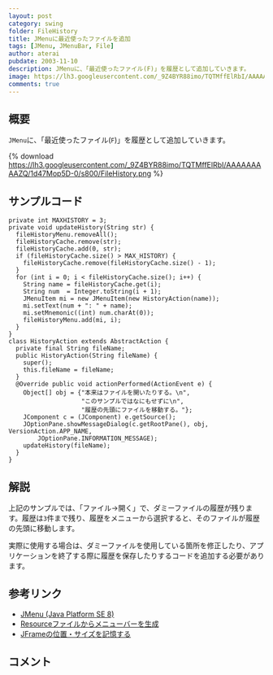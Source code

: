 ```yaml
---
layout: post
category: swing
folder: FileHistory
title: JMenuに最近使ったファイルを追加
tags: [JMenu, JMenuBar, File]
author: aterai
pubdate: 2003-11-10
description: JMenuに、「最近使ったファイル(F)」を履歴として追加していきます。
image: https://lh3.googleusercontent.com/_9Z4BYR88imo/TQTMffElRbI/AAAAAAAAAZQ/1d47Mop5D-0/s800/FileHistory.png
comments: true
---
```

## 概要
`JMenu`に、「最近使ったファイル(`F`)」を履歴として追加していきます。

{% download https://lh3.googleusercontent.com/_9Z4BYR88imo/TQTMffElRbI/AAAAAAAAAZQ/1d47Mop5D-0/s800/FileHistory.png %}

## サンプルコード
<pre class="prettyprint"><code>private int MAXHISTORY = 3;
private void updateHistory(String str) {
  fileHistoryMenu.removeAll();
  fileHistoryCache.remove(str);
  fileHistoryCache.add(0, str);
  if (fileHistoryCache.size() &gt; MAX_HISTORY) {
    fileHistoryCache.remove(fileHistoryCache.size() - 1);
  }
  for (int i = 0; i &lt; fileHistoryCache.size(); i++) {
    String name = fileHistoryCache.get(i);
    String num  = Integer.toString(i + 1);
    JMenuItem mi = new JMenuItem(new HistoryAction(name));
    mi.setText(num + ": " + name);
    mi.setMnemonic((int) num.charAt(0));
    fileHistoryMenu.add(mi, i);
  }
}
class HistoryAction extends AbstractAction {
  private final String fileName;
  public HistoryAction(String fileName) {
    super();
    this.fileName = fileName;
  }
  @Override public void actionPerformed(ActionEvent e) {
    Object[] obj = {"本来はファイルを開いたりする。\n",
                    "このサンプルではなにもせずに\n",
                    "履歴の先頭にファイルを移動する。"};
    JComponent c = (JComponent) e.getSource();
    JOptionPane.showMessageDialog(c.getRootPane(), obj, VersionAction.APP_NAME,
        JOptionPane.INFORMATION_MESSAGE);
    updateHistory(fileName);
  }
}
</code></pre>

## 解説
上記のサンプルでは、「ファイル→開く」で、ダミーファイルの履歴が残ります。履歴は`3`件まで残り、履歴をメニューから選択すると、そのファイルが履歴の先頭に移動します。

実際に使用する場合は、ダミーファイルを使用している箇所を修正したり、アプリケーションを終了する際に履歴を保存したりするコードを追加する必要があります。

## 参考リンク
- [JMenu (Java Platform SE 8)](https://docs.oracle.com/javase/jp/8/docs/api/javax/swing/JMenu.html)
- [Resourceファイルからメニューバーを生成](http://ateraimemo.com/Swing/ResourceMenuBar.html)
- [JFrameの位置・サイズを記憶する](http://ateraimemo.com/Swing/Preferences.html)

<!-- dummy comment line for breaking list -->

## コメント
